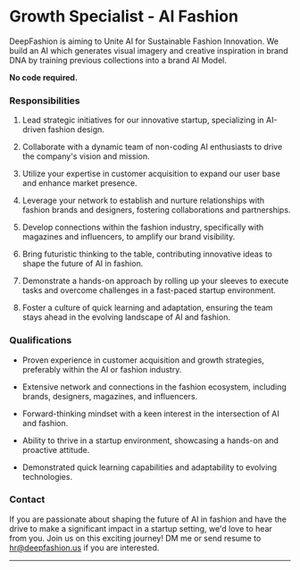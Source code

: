 # Growth Specialist - AI Fashion

DeepFashion is aiming to Unite AI for Sustainable Fashion Innovation. We build an AI which generates visual imagery and creative inspiration in brand DNA by training previous collections into a brand AI Model. 

**No code required.**

### Responsibilities

1. Lead strategic initiatives for our innovative startup, specializing in AI-driven fashion design.
2. Collaborate with a dynamic team of non-coding AI enthusiasts to drive the company's vision and mission.
3. Utilize your expertise in customer acquisition to expand our user base and enhance market presence.

4. Leverage your network to establish and nurture relationships with fashion brands and designers, fostering collaborations and partnerships.

5. Develop connections within the fashion industry, specifically with magazines and influencers, to amplify our brand visibility.

6. Bring futuristic thinking to the table, contributing innovative ideas to shape the future of AI in fashion.

7. Demonstrate a hands-on approach by rolling up your sleeves to execute tasks and overcome challenges in a fast-paced startup environment.

8. Foster a culture of quick learning and adaptation, ensuring the team stays ahead in the evolving landscape of AI and fashion.

### Qualifications

- Proven experience in customer acquisition and growth strategies, preferably within the AI or fashion industry.

- Extensive network and connections in the fashion ecosystem, including brands, designers, magazines, and influencers.

- Forward-thinking mindset with a keen interest in the intersection of AI and fashion.

- Ability to thrive in a startup environment, showcasing a hands-on and proactive attitude.

- Demonstrated quick learning capabilities and adaptability to evolving technologies.


### Contact

If you are passionate about shaping the future of AI in fashion and have the drive to make a significant impact in a startup setting, we'd love to hear from you. Join us on this exciting journey! DM me or send resume to hr@deepfashion.us if you are interested.


---
